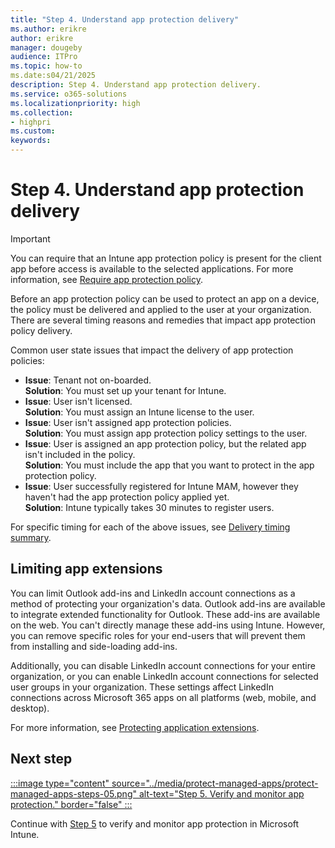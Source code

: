 ```yaml
---
title: "Step 4. Understand app protection delivery"
ms.author: erikre
author: erikre
manager: dougeby
audience: ITPro
ms.topic: how-to
ms.date:s04/21/2025
description: Step 4. Understand app protection delivery.
ms.service: o365-solutions
ms.localizationpriority: high
ms.collection:
- highpri
ms.custom:
keywords:
---
```


# Step 4. Understand app protection delivery


> [!IMPORTANT]
> You can require that an Intune app protection policy is present for the client app before access is available to the selected applications. For more information, see [Require app protection policy](/entra/identity/conditional-access/concept-conditional-access-grant#require-app-protection-policy).

Before an app protection policy can be used to protect an app on a device, the policy must be delivered and applied to the user at your organization. There are several timing reasons and remedies that impact app protection policy delivery. 

Common user state issues that impact the delivery of app protection policies:
- **Issue**: Tenant not on-boarded.<br>
  **Solution**: You must set up your tenant for Intune.
- **Issue**: User isn't licensed.<br>
  **Solution**: You must assign an Intune license to the user.
- **Issue**: User isn't assigned app protection policies.<br>
  **Solution**: You must assign app protection policy settings to the user.
- **Issue**: User is assigned an app protection policy, but the related app isn't included in the policy.<br>
  **Solution**: You must include the app that you want to protect in the app protection policy.
- **Issue**: User successfully registered for Intune MAM, however they haven't had the app protection policy applied yet.<br>
  **Solution**: Intune typically takes 30 minutes to register users.

For specific timing for each of the above issues, see [Delivery timing summary](/mem/intune/apps/app-protection-policy-delivery#delivery-timing-summary).

## Limiting app extensions

You can limit Outlook add-ins and LinkedIn account connections as a method of protecting your organization's data. Outlook add-ins are available to integrate extended functionality for Outlook. These add-ins are available on the web. You can't directly manage these add-ins using Intune. However, you can remove specific roles for your end-users that will prevent them from installing and side-loading add-ins.

Additionally, you can disable LinkedIn account connections for your entire organization, or you can enable LinkedIn account connections for selected user groups in your organization. These settings affect LinkedIn connections across Microsoft 365 apps on all platforms (web, mobile, and desktop). 

For more information, see [Protecting application extensions](/mem/intune/apps/app-protection-policy-extensions).  

## Next step

[:::image type="content" source="../media/protect-managed-apps/protect-managed-apps-steps-05.png" alt-text="Step 5. Verify and monitor app protection." border="false" :::](apps-protect-step-5.md)

Continue with [Step 5](apps-protect-step-5.md) to verify and monitor app protection in Microsoft Intune.
